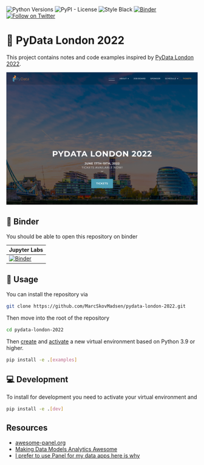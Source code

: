 ![Python Versions](https://img.shields.io/badge/python-3.9%20%7C%203.10-blue) ![PyPI - License](https://img.shields.io/pypi/l/panel-highcharts) ![Style Black](https://warehouse-camo.ingress.cmh1.psfhosted.org/fbfdc7754183ecf079bc71ddeabaf88f6cbc5c00/68747470733a2f2f696d672e736869656c64732e696f2f62616467652f636f64652532307374796c652d626c61636b2d3030303030302e737667) [![Binder](https://mybinder.org/badge_logo.svg)](https://mybinder.org/v2/gh/marcskovmadsen/pydata-london-2022/HEAD?urlpath=lab/tree/examples) [![Follow on Twitter](https://img.shields.io/twitter/follow/MarcSkovMadsen.svg?style=social)](https://twitter.com/MarcSkovMadsen)

# 🚪 PyData London 2022

This project contains notes and code examples inspired by [PyData London 2022](https://pydata.org/london2022/).

[![PyDataLondon 2022](assets/pydatalondon.png)](https://pydata.org/london2022/)

## 📒 Binder

You should be able to open this repository on binder

| Jupyter Labs |
| - |
| [![Binder](https://mybinder.org/badge_logo.svg)](https://mybinder.org/v2/gh/marcskovmadsen/pydata-london-2022/HEAD?urlpath=lab/tree/examples) |

## 📙 Usage

You can install the repository via

```bash
git clone https://github.com/MarcSkovMadsen/pydata-london-2022.git
```

Then move into the root of the repository

```bash
cd pydata-london-2022
```

Then [create](https://realpython.com/python-virtual-environments-a-primer/#create-it) and [activate](https://realpython.com/python-virtual-environments-a-primer/#activate-it) a new virtual environment based on Python 3.9 or higher.

```bash
pip install -e .[examples]
```

## ‎‍💻 Development

To install for development you need to activate your virtual environment and

```bash
pip install -e .[dev]
```

## Resources

- [awesome-panel.org](https://awesome-panel.org)
- [Making Data Models Analytics Awesome](https://www.anaconda.com/blog/making-data-models-and-analytics-awesome)
- [I prefer to use Panel for my data apps here is why](https://medium.com/@marcskovmadsen/i-prefer-to-use-panel-for-my-data-apps-here-is-why-1ff5d2b98e8f)